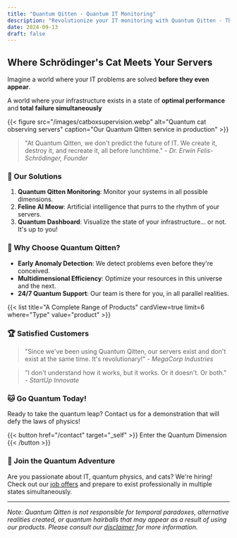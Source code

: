 ```yaml
---
title: "Quantum Qitten - Quantum IT Monitoring"
description: "Revolutionize your IT monitoring with Quantum Qitten - The solution that observes your systems in all parallel realities"
date: 2024-09-13
draft: false
---
```


## Where Schrödinger's Cat Meets Your Servers

Imagine a world where your IT problems are solved **before they even appear**.

A world where your infrastructure exists in a state of **optimal performance** and **total failure simultaneously**

{{< figure src="/images/catboxsupervision.webp" alt="Quantum cat observing servers" caption="Our Quantum Qitten service in production" >}}

> "At Quantum Qitten, we don't predict the future of IT. We create it, destroy it, and recreate it, all before lunchtime." -
*Dr. Erwin Felis-Schrödinger, Founder*

### 🚀 Our Solutions

1. **Quantum Qitten Monitoring**: Monitor your systems in all possible dimensions.
2. **Feline AI Meow**: Artificial intelligence that purrs to the rhythm of your servers.
3. **Quantum Dashboard**: Visualize the state of your infrastructure... or not. It's up to you!

### 🌟 Why Choose Quantum Qitten?

- **Early Anomaly Detection**: We detect problems even before they're conceived.
- **Multidimensional Efficiency**: Optimize your resources in this universe and the next.
- **24/7 Quantum Support**: Our team is there for you, in all parallel realities.

{{< list title="A Complete Range of Products" cardView=true limit=6 where="Type" value="product" >}}

### 🏆 Satisfied Customers

> "Since we've been using Quantum Qitten, our servers exist and don't exist at the same time. It's revolutionary!" - *MegaCorp Industries*

> "I don't understand how it works, but it works. Or it doesn't. Or both." - *StartUp Innovate*

### 🐱 Go Quantum Today!

Ready to take the quantum leap? Contact us for a demonstration that will defy the laws of physics!

{{< button href="/contact" target="_self" >}}
Enter the Quantum Dimension
{{< /button >}}

### 🌈 Join the Quantum Adventure

Are you passionate about IT, quantum physics, and cats? We're hiring! Check out our [job offers](careers) and prepare to exist professionally in multiple states simultaneously.

---

*Note: Quantum Qitten is not responsible for temporal paradoxes, alternative realities created, or quantum hairballs that may appear as a result of using our products. Please consult our [disclaimer](disclaimer) for more information.*